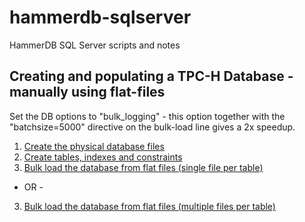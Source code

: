 # hammerdb-sqlserver
HammerDB SQL Server scripts and notes

## Creating and populating a TPC-H Database - manually using flat-files

Set the DB options to "bulk_logging" - this option together with the "batchsize=5000" directive on the bulk-load line gives a 2x speedup.

1.  [Create the physical database files](https://github.com/garyjlittle/hammerdb-sqlserver/blob/b08fbeae8385193a6d95cb2c6fd5b1cc99bd2b12/tpch-1-create-db.sql)
2.  [Create tables, indexes and constraints](https://github.com/garyjlittle/hammerdb-sqlserver/blob/14ee0122beb70d3a6d987c76096cd96ff7f4471c/tpch-2-create-clustered-tables_index_constraints.sql)
3.  [Bulk load the database from flat files (single file per table)](https://github.com/garyjlittle/hammerdb-sqlserver/blob/cb8adcd7740d44fb0a79e645285538bf350e9e38/tpch_3_bulkload_all.sql)
- OR - 
3. [Bulk load the database from flat files (multiple files per table)](https://github.com/garyjlittle/hammerdb-sqlserver/blob/a1a73d07cdd64fe553f9770860eb9bcdb83c0462/tpch-3a-bulkload-all-multifile.sql)




